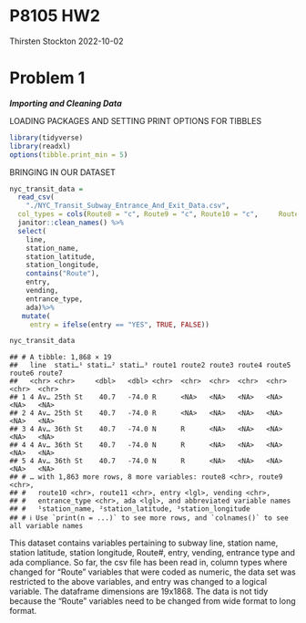 P8105 HW2
================
Thirsten Stockton
2022-10-02

# Problem 1

***Importing and Cleaning Data***

LOADING PACKAGES AND SETTING PRINT OPTIONS FOR TIBBLES

``` r
library(tidyverse)
library(readxl)
options(tibble.print_min = 5)
```

BRINGING IN OUR DATASET

``` r
nyc_transit_data = 
  read_csv(
    "./NYC_Transit_Subway_Entrance_And_Exit_Data.csv",
  col_types = cols(Route8 = "c", Route9 = "c", Route10 = "c",     Route11 = "c"))%>%
  janitor::clean_names() %>%
  select(
    line,
    station_name,
    station_latitude,
    station_longitude,
    contains("Route"),
    entry,
    vending,
    entrance_type,
    ada)%>%
   mutate(
     entry = ifelse(entry == "YES", TRUE, FALSE))

nyc_transit_data
```

    ## # A tibble: 1,868 × 19
    ##   line  stati…¹ stati…² stati…³ route1 route2 route3 route4 route5 route6 route7
    ##   <chr> <chr>     <dbl>   <dbl> <chr>  <chr>  <chr>  <chr>  <chr>  <chr>  <chr> 
    ## 1 4 Av… 25th St    40.7   -74.0 R      <NA>   <NA>   <NA>   <NA>   <NA>   <NA>  
    ## 2 4 Av… 25th St    40.7   -74.0 R      <NA>   <NA>   <NA>   <NA>   <NA>   <NA>  
    ## 3 4 Av… 36th St    40.7   -74.0 N      R      <NA>   <NA>   <NA>   <NA>   <NA>  
    ## 4 4 Av… 36th St    40.7   -74.0 N      R      <NA>   <NA>   <NA>   <NA>   <NA>  
    ## 5 4 Av… 36th St    40.7   -74.0 N      R      <NA>   <NA>   <NA>   <NA>   <NA>  
    ## # … with 1,863 more rows, 8 more variables: route8 <chr>, route9 <chr>,
    ## #   route10 <chr>, route11 <chr>, entry <lgl>, vending <chr>,
    ## #   entrance_type <chr>, ada <lgl>, and abbreviated variable names
    ## #   ¹​station_name, ²​station_latitude, ³​station_longitude
    ## # ℹ Use `print(n = ...)` to see more rows, and `colnames()` to see all variable names

This dataset contains variables pertaining to subway line, station name,
station latitude, station longitude, Route#, entry, vending, entrance
type and ada compliance. So far, the csv file has been read in, column
types where changed for “Route” variables that were coded as numeric,
the data set was restricted to the above variables, and entry was
changed to a logical variable. The dataframe dimensions are 19x1868. The
data is not tidy because the “Route” variables need to be changed from
wide format to long format.
